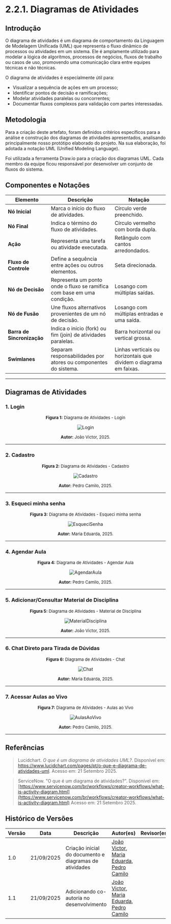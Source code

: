 # 2.2.1. Diagramas de Atividades

## Introdução

O diagrama de atividades é um diagrama de comportamento da Linguagem de Modelagem Unificada (UML) que representa o fluxo dinâmico de processos ou atividades em um sistema. Ele é amplamente utilizado para modelar a lógica de algoritmos, processos de negócios, fluxos de trabalho ou casos de uso, promovendo uma comunicação clara entre equipes técnicas e não técnicas. 

O diagrama de atividades é especialmente útil para:
- Visualizar a sequência de ações em um processo;
- Identificar pontos de decisão e ramificações;
- Modelar atividades paralelas ou concorrentes;
- Documentar fluxos complexos para validação com partes interessadas.

## Metodologia

Para a criação deste artefato, foram definidos critérios específicos para a análise e construção dos diagramas de atividades apresentados, analisando principalmente nosso protótipo elaborado do projeto. Na sua elaboração, foi adotada a notação UML (Unified Modeling Language).

Foi utilizada a ferramenta Draw.io para a criação dos diagramas UML. Cada membro da equipe ficou responsável por desenvolver um conjunto de fluxos do sistema.

## Componentes e Notações

| Elemento                   | Descrição                                                              | Notação                                                           |
| -------------------------- | ---------------------------------------------------------------------- | ----------------------------------------------------------------- |
| **Nó Inicial**             | Marca o início do fluxo de atividades.                                 | Círculo verde preenchido.                                         |
| **Nó Final**               | Indica o término do fluxo de atividades.                               | Círculo vermelho com borda dupla.                                    |
| **Ação**                   | Representa uma tarefa ou atividade executada.                          | Retângulo com cantos arredondados.                                |
| **Fluxo de Controle**      | Define a sequência entre ações ou outros elementos.                    | Seta direcionada.                                                 |
| **Nó de Decisão**          | Representa um ponto onde o fluxo se ramifica com base em uma condição. | Losango com múltiplas saídas.                                     |
| **Nó de Fusão**            | Une fluxos alternativos provenientes de um nó de decisão.              | Losango com múltiplas entradas e uma saída.                       |
| **Barra de Sincronização** | Indica o início (fork) ou fim (join) de atividades paralelas.          | Barra horizontal ou vertical grossa.                              |
| **Swimlanes**              | Separam responsabilidades por atores ou componentes do sistema.        | Linhas verticais ou horizontais que dividem o diagrama em faixas. |

---

## Diagramas de Atividades

### 1. Login

<font size="2"><p style="text-align: center"><b>Figura 1:</b> Diagrama de Atividades - Login</p></font>

<div style="text-align: center;">

![Login](../imagens/DiagramaLoginAtividades.png)

  <font size="2"><p style="text-align: center"><b>Autor:</b> João Victor, 2025.</p></font>
</details>

</div>


---

### 2. Cadastro

<font size="2"><p style="text-align: center"><b>Figura 2:</b> Diagrama de Atividades - Cadastro</p></font>

<div style="text-align: center;">

![Cadastro](../imagens/DiagramaCadastroAtividades.png)

<font size="2"><p style="text-align: center"><b>Autor:</b> Pedro Camilo, 2025.</p></font>
</details>

</div>

---

### 3. Esqueci minha senha

<font size="2"><p style="text-align: center"><b>Figura 3:</b> Diagrama de Atividades - Esqueci minha senha</p></font>

<div style="text-align: center;">

![EsqueciSenha](../imagens/DiagramaEsqueciMinhaSenhaAtividades.png)

<font size="2"><p style="text-align: center"><b>Autor:</b> Maria Eduarda, 2025.</p></font>
</details>

</div>

---

### 4. Agendar Aula

<font size="2"><p style="text-align: center"><b>Figura 4:</b> Diagrama de Atividades - Agendar Aula</p></font>

<div style="text-align: center;">

![AgendarAula](../imagens/DiagramaAgendarAulaAtividades.png)

<font size="2"><p style="text-align: center"><b>Autor:</b> Pedro Camilo, 2025.</p></font>
</details>

</div>

---

### 5. Adicionar/Consultar Material de Disciplina

<font size="2"><p style="text-align: center"><b>Figura 5:</b> Diagrama de Atividades - Material de Disciplina</p></font>

<div style="text-align: center;">

![MaterialDisciplina](../imagens/DiagramaAdicionaConsultarMaterialAtividades.png)

<font size="2"><p style="text-align: center"><b>Autor:</b> João Victor, 2025.</p></font>
</details>

</div>

---

### 6. Chat Direto para Tirada de Dúvidas

<font size="2"><p style="text-align: center"><b>Figura 6:</b> Diagrama de Atividades - Chat</p></font>

<div style="text-align: center;">

![Chat](../imagens/DiagramaChatDiretoAtividades.png)

<font size="2"><p style="text-align: center"><b>Autor:</b> Maria Eduarda, 2025.</p></font>
</details>

</div>

---

### 7. Acessar Aulas ao Vivo

<font size="2"><p style="text-align: center"><b>Figura 7:</b> Diagrama de Atividades - Aulas ao Vivo</p></font>

<div style="text-align: center;">

![AulasAoVivo](../imagens/DiagramaAulasAoVivoAtividades.png)

<font size="2"><p style="text-align: center"><b>Autor:</b> Pedro Camilo, 2025.</p></font>
</details>

</div>

---

## Referências

> Lucidchart. _O que é um diagrama de atividades UML?_. Disponível em: <https://www.lucidchart.com/pages/pt/o-que-e-diagrama-de-atividades-uml>. Acesso em: 21 Setembro 2025.

> ServiceNow. "O que é um diagrama de atividades?". Disponível em: [https://www.servicenow.com/br/workflows/creator-workflows/what-is-activity-diagram.html](https://www.servicenow.com/br/workflows/creator-workflows/what-is-activity-diagram.html) Acesso em: 21 Setembro 2025.

## Histórico de Versões

| Versão | Data       | Descrição                                              | Autor(es) | Revisor(es) |
| ------ | ---------- | ------------------------------------------------------ | --------- | ----------- |
| 1.0    | 21/09/2025 | Criação inicial do documento e diagramas de atividades | [João Victor](https://github.com/joaofmoreiraa), [Maria Eduarda](https://github.com/maaduh), [Pedro Camilo](https://github.com/PedrooCamilo)          |             |
| 1.1    | 21/09/2025 | Adicionando co-autoria no desenvolvimento | [João Victor](https://github.com/joaofmoreiraa), [Maria Eduarda](https://github.com/maaduh), [Pedro Camilo](https://github.com/PedrooCamilo)          |             |
